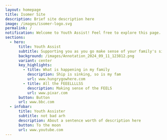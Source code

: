 ```yaml
---
layout: homepage
title: Isomer Site
description: Brief site description here
image: /images/isomer-logo.svg
permalink: /
notification: Welcome to Youth Assist! Feel free to explore this page.
sections:
  - hero:
      title: Youth Assist
      subtitle: Supporting you as you go make sense of your family's situation.
      background: /images/Annotation_2024_09_11_123812.png
      variant: center
      key_highlights:
        - title: What is happening in my family
          description: Ship is sinking, so is my fam
          url: www.hungrygowhere.com
        - title: All the FEEELLLLSS
          description: Making sense of the FEELS
          url: www.pixar.com
      button: Button
      url: www.bbc.com
  - infobar:
      title: Youth Assister
      subtitle: not bad arh
      description: About a sentence worth of description here
      button: To the moon
      url: www.youtube.com
---
```

